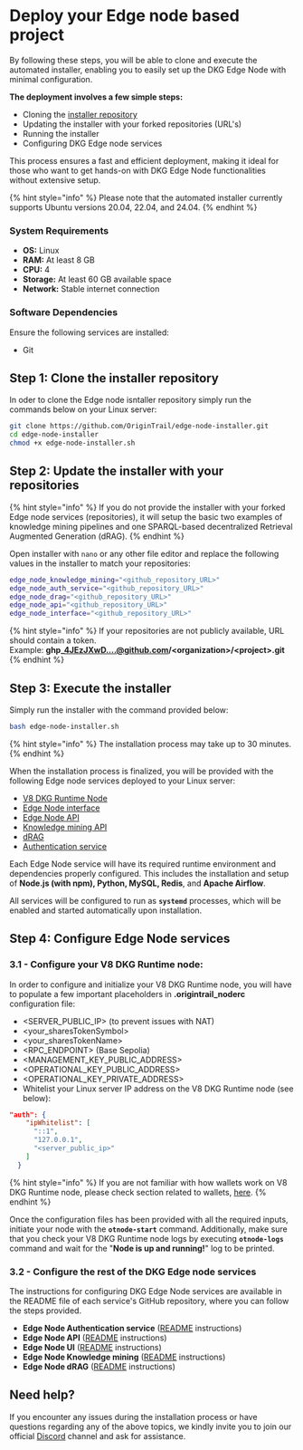 # Deploy your Edge node based project

By following these steps, you will be able to clone and execute the automated installer, enabling you to easily set up the DKG Edge Node with minimal configuration.&#x20;

**The deployment involves a few simple steps:**&#x20;

* Cloning the [installer repository](https://github.com/OriginTrail/edge-node-installer)
* Updating the installer with your forked repositories (URL's)
* Running the installer&#x20;
* Configuring DKG Edge node services&#x20;

This process ensures a fast and efficient deployment, making it ideal for those who want to get hands-on with DKG Edge Node functionalities without extensive setup.

{% hint style="info" %}
Please note that the automated installer currently supports Ubuntu versions 20.04, 22.04, and 24.04.
{% endhint %}

### System Requirements

* **OS:** Linux
* **RAM:** At least 8 GB
* **CPU:** 4
* **Storage:** At least 60 GB available space
* **Network:** Stable internet connection

### Software Dependencies

Ensure the following services are installed:

* Git

## Step 1: Clone the installer repository

In oder to clone the Edge node isntaller repository simply run the commands below on your Linux server:

```sh
git clone https://github.com/OriginTrail/edge-node-installer.git
cd edge-node-installer
chmod +x edge-node-installer.sh
```

## Step 2: Update the installer with your repositories

{% hint style="info" %}
If you do not provide the installer with your forked Edge node services (repositories), it will setup the basic two examples of knowledge mining pipelines and one SPARQL-based decentralized Retrieval Augmented Generation (dRAG).
{% endhint %}

Open installer with `nano` or any other file editor and replace the following values in the installer to match your repositories:

```bash
edge_node_knowledge_mining="<github_repository_URL>"
edge_node_auth_service="<github_repository_URL>"
edge_node_drag="<github_repository_URL>"
edge_node_api="<github_repository_URL>"
edge_node_interface="<github_repository_URL>"
```

{% hint style="info" %}
If your repositories are not publicly available, URL should contain a token. \
Example: **ghp\_4JEzJXwD....@github.com/\<organization>/\<project>.git**
{% endhint %}

## Step 3: Execute the installer

Simply run the installer with the command provided below:

```bash
bash edge-node-installer.sh
```

{% hint style="info" %}
The installation process may take up to 30 minutes. &#x20;
{% endhint %}

When the installation process is finalized, you will be provided with the following Edge node services deployed to your Linux server:

* [V8 DKG Runtime Node](https://github.com/OriginTrail/ot-node/tree/v8/release/testnet)
* [Edge Node interface](https://github.com/OriginTrail/edge-node-interface)
* [Edge Node API](https://github.com/OriginTrail/edge-node-api)
* [Knowledge mining API](https://github.com/OriginTrail/edge-node-knowledge-mining)
* [dRAG](https://github.com/OriginTrail/edge-node-drag)
* [Authentication service](https://github.com/OriginTrail/edge-node-authentication-service)

Each Edge Node service will have its required runtime environment and dependencies properly configured. This includes the installation and setup of **Node.js (with npm), Python, MySQL, Redis**, and **Apache Airflow**.&#x20;

All services will be configured to run as **`systemd`** processes, which will be enabled and started automatically upon installation.

## Step 4: Configure Edge Node services

### 3.1 - Configure your V8 DKG Runtime node:

In order to configure and initialize your V8 DKG Runtime node, you will have to populate a few important placeholders in **.origintrail\_noderc** configuration file:

* \<SERVER\_PUBLIC\_IP> (to prevent issues with NAT)
* \<your\_sharesTokenSymbol>
* \<your\_sharesTokenName>
* \<RPC\_ENDPOINT> (Base Sepolia)&#x20;
* \<MANAGEMENT\_KEY\_PUBLIC\_ADDRESS>
* \<OPERATIONAL\_KEY\_PUBLIC\_ADDRESS>
* \<OPERATIONAL\_KEY\_PRIVATE\_ADDRESS>
* Whitelist your Linux server IP address on the V8 DKG Runtime node (see below):

```json
"auth": {
    "ipWhitelist": [
      "::1",
      "127.0.0.1",
      "<server_public_ip>"
    ]
  }
```

{% hint style="info" %}
If you are not familiar with how wallets work on V8 DKG Runtime node, please check section related to wallets, [here](https://docs.origintrail.io/dkg-v8-upcoming-version/run-a-v8-core-node-on-testnet/preparation-for-v8-dkg-core-node-deployment#id-2.-important-note-on-core-node-keys-wallets).
{% endhint %}

&#x20;Once the configuration files has been provided with all the required inputs, initiate your node with the **`otnode-start`** command. Additionally, make sure that you check your V8 DKG Runtime node logs by  executing **`otnode-logs`** command and wait for the "**Node is up and running!**" log to be printed.

### 3.2 - Configure the rest of the DKG Edge node services

The instructions for configuring DKG Edge Node services are available in the README file of each service's GitHub repository, where you can follow the steps provided.&#x20;

* **Edge Node Authentication service** ([README](https://github.com/OriginTrail/edge-node-authentication-service) instructions)
* **Edge Node API** ([README](https://github.com/OriginTrail/edge-node-api) instructions)
* **Edge Node UI** ([README](https://github.com/OriginTrail/edge-node-ui) instructions)
* **Edge Node Knowledge mining** ([README](https://github.com/OriginTrail/edge-node-knowledge-mining) instructions)
* **Edge Node dRAG** ([README](https://github.com/OriginTrail/edge-node-drag) instructions)

## Need help?

If you encounter any issues during the installation process or have questions regarding any of the above topics, we kindly invite you to join our official [Discord](https://discordapp.com/invite/FCgYk2S) channel and ask for assistance.
